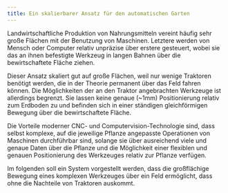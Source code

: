```yaml
---
title: Ein skalierbarer Ansatz für den automatischen Garten
---
```


Landwirtschaftliche Produktion von Nahrungsmitteln vereint häufig sehr große Flächen mit der Benutzung von Maschinen. Letztere werden von Mensch oder Computer relativ unpräzise über erstere gesteuert, wobei sie das an ihnen befestigte Werkzeug in langen Bahnen über die bewirtschaftete Fläche ziehen.

Dieser Ansatz skaliert gut auf große Flächen, weil nur wenige Traktoren benötigt werden, die in der Theorie permanent über das Feld fahren können. Die Möglichkeiten der an den Traktor angebrachten Werkzeuge ist allerdings begrenzt. Sie lassen keine genaue (~1mm) Positionierung relativ zum Erdboden zu und befinden sich in einer ständigen gleichförmigen Bewegung über die bewirtschaftete Fläche.

Die Vorteile moderner CNC- und Computervision-Technologie sind, dass selbst komplexe, auf die jeweilige Pflanze angepasste Operationen von Maschinen durchführbar sind, solange sie über ausreichend viele und genaue Daten über die Pflanze und die Möglichkeit einer flexiblen und genauen Positionierung des Werkzeuges relativ zur Pflanze verfügen. 

Im folgenden soll ein System vorgestellt werden, dass die großflächige Bewegung eines komplexen Werkzeuges über ein Feld ermöglicht, dass ohne die Nachteile von Traktoren auskommt.
